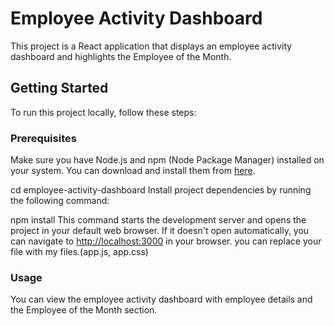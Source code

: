 # Employee Activity Dashboard

This project is a React application that displays an employee activity dashboard and highlights the Employee of the Month.

## Getting Started

To run this project locally, follow these steps:

### Prerequisites

Make sure you have Node.js and npm (Node Package Manager) installed on your system. You can download and install them from [here](https://nodejs.org/).

cd employee-activity-dashboard
 Install project dependencies by running the following command:

npm install
This command starts the development server and opens the project in your default web browser. If it doesn't open automatically, you can navigate to [http://localhost:3000](http://localhost:3000) in your browser.
you can replace your file with my files.(app.js, app.css)
### Usage

You can view the employee activity dashboard with employee details and the Employee of the Month section.




